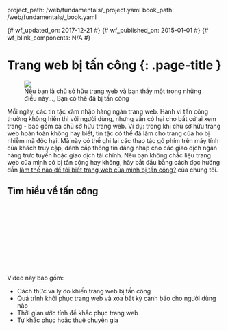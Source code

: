 project_path: /web/fundamentals/_project.yaml
book_path: /web/fundamentals/_book.yaml

{# wf_updated_on: 2017-12-21 #}
{# wf_published_on: 2015-01-01 #}
{# wf_blink_components: N/A #}

# Trang web bị tấn công {: .page-title }

<figure class="attempt-right">
  <img src="images/hacked-examples.gif">
  <figcaption>
    Nếu bạn là chủ sở hữu trang web và bạn thấy một trong những điều này..., Bạn có thể đã bị tấn công
  </figcaption>
</figure>

Mỗi ngày, các tin tặc xâm nhập hàng ngàn trang web. Hành vi tấn công thường không hiển thị với người dùng, nhưng vẫn có hại cho bất cứ ai xem trang - bao gồm cả chủ sở hữu trang web. Ví dụ: trong khi chủ sở hữu trang web hoàn toàn không hay biết, tin tặc có thể đã làm cho trang của họ bị nhiễm mã độc hại. Mã này có thể ghi lại các thao tác gõ phím trên máy tính của khách truy cập, đánh cắp thông tin đăng nhập cho các giao dịch ngân hàng trực tuyến hoặc giao dịch tài chính. Nếu bạn không chắc liệu trang web của mình có bị tấn công hay không, hãy bắt đầu bằng cách đọc hướng dẫn <a href="/web/fundamentals/hacked/how_do_I_know_if_site_hacked">làm thế nào để tôi biết trang web của mình bị tấn công?</a> của chúng tôi.


## Tìm hiểu về tấn công

<div class="video-wrapper">
  <iframe class="devsite-embedded-youtube-video" data-video-id="mbJvL61DOZg"
          data-autohide="1" data-showinfo="0" frameborder="0" allowfullscreen>
  </iframe>
</div>

Video này bao gồm:


* Cách thức và lý do khiến trang web bị tấn công
* Quá trình khôi phục trang web và xóa bất kỳ cảnh báo cho người dùng nào
* Thời gian ước tính để khắc phục trang web
* Tự khắc phục hoặc thuê chuyên gia

